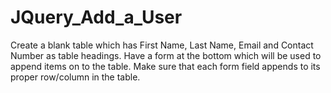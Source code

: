 # JQuery_Add_a_User
Create a blank table which has First Name, Last Name, Email and Contact Number as table headings.
Have a form at the bottom which will be used to append items on to the table.
Make sure that each form field appends to its proper row/column in the table.

